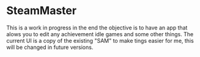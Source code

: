 # SteamMaster

This is a work in progress in the end the objective is to have an app that alows you to edit any achievement idle games and some other things.
The current UI is a copy of the existing "SAM" to make tings easier for me, this will be changed in future versions.
